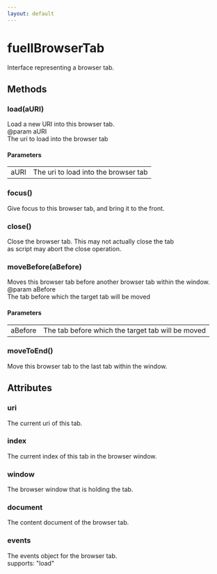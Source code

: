 ```yaml
---
layout: default
---
```


# fuelIBrowserTab #
  
Interface representing a browser tab.  
  

## Methods ##

### load(aURI) ###
  
Load a new URI into this browser tab.  
@param   aURI  
         The uri to load into the browser tab  
  

#### Parameters ####

<table>

<tr>
<td>aURI</td>
<td>         The uri to load into the browser tab  
</td>
</tr>

</table>

### focus() ###
  
Give focus to this browser tab, and bring it to the front.  
  

### close() ###
  
Close the browser tab. This may not actually close the tab  
as script may abort the close operation.  
  

### moveBefore(aBefore) ###
  
Moves this browser tab before another browser tab within the window.  
@param   aBefore  
         The tab before which the target tab will be moved  
  

#### Parameters ####

<table>

<tr>
<td>aBefore</td>
<td>         The tab before which the target tab will be moved  
</td>
</tr>

</table>

### moveToEnd() ###
  
Move this browser tab to the last tab within the window.  
  

## Attributes ##

### uri ###
  
The current uri of this tab.  
  

### index ###
  
The current index of this tab in the browser window.  
  

### window ###
  
The browser window that is holding the tab.  
  

### document ###
  
The content document of the browser tab.  
  

### events ###
  
The events object for the browser tab.  
supports: "load"  
  
